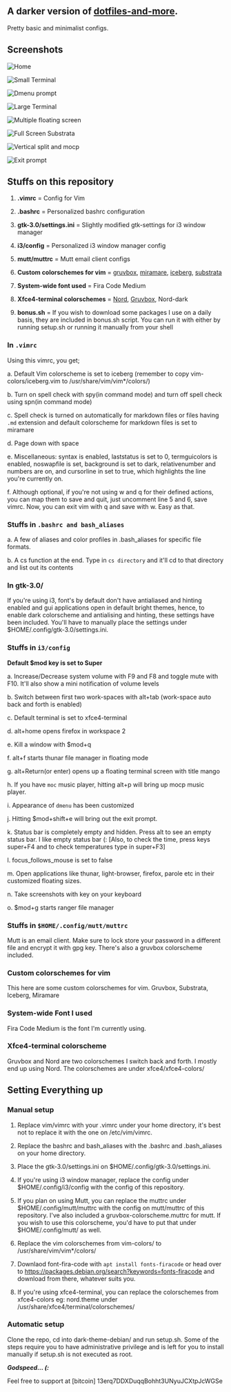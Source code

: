 ## A darker version of [dotfiles-and-more](https://github.com/samiuljoy/dotfiles-and-more).

Pretty basic and minimalist configs. 

## Screenshots

![Home](screenshots/home.png)

![Small Terminal](screenshots/small-term.png)

![Dmenu prompt](screenshots/dmenu-prompt.png)

![Large Terminal](screenshots/large-term.png)

![Multiple floating screen](screenshots/multi-float.png)

![Full Screen Substrata](screenshots/full-screen-substrata.png)

![Vertical split and mocp](screenshots/vsplit-and-mocp.png)

![Exit prompt](screenshots/exit-prompt.png)

## Stuffs on this repository

1. **.vimrc** = Config for Vim

2. **.bashrc** = Personalized bashrc configuration

3. **gtk-3.0/settings.ini** = Slightly modified gtk-settings for i3 window manager

4. **i3/config** = Personalized i3 window manager config

5. **mutt/muttrc** = Mutt email client configs

6. **Custom colorschemes for vim** = [gruvbox](https://github.com/morhetz/gruvbox), [miramare](https://github.com/franbach/miramare), [iceberg](https://github.com/cocopon/iceberg.vim), [substrata](https://github.com/arzg/vim-substrata)

7. **System-wide font used** = Fira Code Medium

8. **Xfce4-terminal colorschemes** = [Nord](https://github.com/arcticicestudio/nord-xfce-terminal), [Gruvbox](https://gist.github.com/tsbarnes/76724165773e834ea90c), Nord-dark

9. **bonus.sh** = If you wish to download some packages I use on a daily basis, they are included in bonus.sh script. You can run it with either by running setup.sh or running it manually from your shell

### In `.vimrc`

Using this vimrc, you get;

a. Default Vim colorscheme is set to iceberg (remember to copy vim-colors/iceberg.vim to /usr/share/vim/vim\*/colors/)

b. Turn on spell check with spy(in command mode) and turn off spell check using spn(in command mode)

c. Spell check is turned on automatically for markdown files or files having `.md` extension and default colorscheme for markdown files is set to miramare

d. Page down with space

e. Miscellaneous: syntax is enabled, laststatus is set to 0, termguicolors is enabled, noswapfile is set, background is set to dark, relativenumber and numbers are on, and cursorline in set to true, which highlights the line you're currently on.

f. Although optional, if you're not using w and q for their defined actions, you can map them to save and quit, just uncomment line 5 and 6, save vimrc. Now, you can exit vim with q and save with w. Easy as that.

### Stuffs in `.bashrc and bash_aliases`

a. A few of aliases and color profiles in .bash_aliases for specific file formats.

b. A cs function at the end. Type in `cs directory` and it'll cd to that directory and list out its contents

### In gtk-3.0/

If you're using i3, font's by default don't have antialiased and hinting enabled and gui applications open in default bright themes, hence, to enable dark colorscheme and antialising and hinting, these settings have been included. You'll have to manually place the settings under $HOME/.config/gtk-3.0/settings.ini.

### Stuffs in `i3/config`

**Default $mod key is set to Super**

a. Increase/Decrease system volume with F9 and F8 and toggle mute with F10. It'll also show a mini notification of volume levels

b. Switch between first two work-spaces with alt+tab (work-space auto back and forth is enabled)

c. Default terminal is set to xfce4-terminal

d. alt+home opens firefox in workspace 2

e. Kill a window with $mod+q

f. alt+f starts thunar file manager in floating mode

g. alt+Return(or enter) opens up a floating terminal screen with title mango

h. If you have `moc` music player, hitting alt+p will bring up mocp music player.

i. Appearance of `dmenu` has been customized

j. Hitting $mod+shift+e will bring out the exit prompt.

k. Status bar is completely empty and hidden. Press alt to see an empty status bar. I like empty status bar (: [Also, to check the time, press keys super+F4 and to check temperatures type in super+F3]

l. focus_follows_mouse is set to false

m. Open applications like thunar, light-browser, firefox, parole etc in their customized floating sizes.

n. Take screenshots with <Print> key on your keyboard

o. $mod+g starts ranger file manager

### Stuffs in `$HOME/.config/mutt/muttrc`

Mutt is an email client. Make sure to lock store your password in a different file and encrypt it with gpg key. There's also a gruvbox colorscheme included.

### Custom colorschemes for vim

This here are some custom colorschemes for vim. Gruvbox, Substrata, Iceberg, Miramare

### System-wide Font I used

Fira Code Medium is the font I'm currently using.

### Xfce4-terminal colorscheme

Gruvbox and Nord are two colorschemes I switch back and forth. I mostly end up using Nord. The colorschemes are under xfce4/xfce4-colors/

## Setting Everything up

### Manual setup

1. Replace vim/vimrc with your .vimrc under your home directory, it's best not to replace it with the one on /etc/vim/vimrc.

2. Replace the bashrc and bash_aliases with the .bashrc and .bash_aliases on your home directory.

3. Place the gtk-3.0/settings.ini on $HOME/.config/gtk-3.0/settings.ini. 

4. If you're using i3 window manager, replace the config under $HOME/.config/i3/config with the config of this repository. 

5. If you plan on using Mutt, you can replace the muttrc under $HOME/.config/mutt/muttrc with the config on mutt/muttrc of this repository. I've also included a gruvbox-colorscheme.muttrc for mutt. If you wish to use this colorscheme, you'd have to put that under $HOME/.config/mutt/ as well.

6. Replace the vim colorschemes from vim-colors/ to /usr/share/vim/vim\*/colors/

7. Downlaod font-fira-code with `apt install fonts-firacode` or head over to https://packages.debian.org/search?keywords=fonts-firacode and download from there, whatever suits you.

8. If you're using xfce4-terminal, you can replace the colorschemes from xfce4-colors eg: nord.theme under /usr/share/xfce4/terminal/colorschemes/

### Automatic setup

Clone the repo, cd into dark-theme-debian/ and run setup.sh. Some of the steps require you to have administrative privilege and is left for you to install manually if setup.sh is not executed as root.

***Godspeed... (:***

Feel free to support at [bitcoin] 13erq7DDXDuqqBohht3UNyuJCXtpJcWGSe
